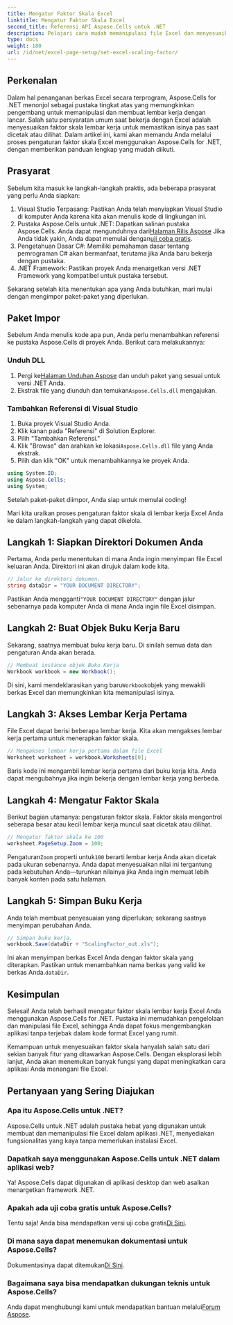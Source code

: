 ```yaml
---
title: Mengatur Faktor Skala Excel
linktitle: Mengatur Faktor Skala Excel
second_title: Referensi API Aspose.Cells untuk .NET
description: Pelajari cara mudah memanipulasi file Excel dan menyesuaikan faktor skala menggunakan Aspose.Cells untuk .NET.
type: docs
weight: 180
url: /id/net/excel-page-setup/set-excel-scaling-factor/
---
```

## Perkenalan

Dalam hal penanganan berkas Excel secara terprogram, Aspose.Cells for .NET menonjol sebagai pustaka tingkat atas yang memungkinkan pengembang untuk memanipulasi dan membuat lembar kerja dengan lancar. Salah satu persyaratan umum saat bekerja dengan Excel adalah menyesuaikan faktor skala lembar kerja untuk memastikan isinya pas saat dicetak atau dilihat. Dalam artikel ini, kami akan memandu Anda melalui proses pengaturan faktor skala Excel menggunakan Aspose.Cells for .NET, dengan memberikan panduan lengkap yang mudah diikuti.

## Prasyarat

Sebelum kita masuk ke langkah-langkah praktis, ada beberapa prasyarat yang perlu Anda siapkan:

1. Visual Studio Terpasang: Pastikan Anda telah menyiapkan Visual Studio di komputer Anda karena kita akan menulis kode di lingkungan ini.
2.  Pustaka Aspose.Cells untuk .NET: Dapatkan salinan pustaka Aspose.Cells. Anda dapat mengunduhnya dari[Halaman Rilis Aspose](https://releases.aspose.com/cells/net/) Jika Anda tidak yakin, Anda dapat memulai dengan[uji coba gratis](https://releases.aspose.com/).
3. Pengetahuan Dasar C#: Memiliki pemahaman dasar tentang pemrograman C# akan bermanfaat, terutama jika Anda baru bekerja dengan pustaka.
4. .NET Framework: Pastikan proyek Anda menargetkan versi .NET Framework yang kompatibel untuk pustaka tersebut.

Sekarang setelah kita menentukan apa yang Anda butuhkan, mari mulai dengan mengimpor paket-paket yang diperlukan.

## Paket Impor

Sebelum Anda menulis kode apa pun, Anda perlu menambahkan referensi ke pustaka Aspose.Cells di proyek Anda. Berikut cara melakukannya:

### Unduh DLL

1.  Pergi ke[Halaman Unduhan Aspose](https://releases.aspose.com/cells/net/) dan unduh paket yang sesuai untuk versi .NET Anda.
2. Ekstrak file yang diunduh dan temukan`Aspose.Cells.dll` mengajukan.

### Tambahkan Referensi di Visual Studio

1. Buka proyek Visual Studio Anda.
2. Klik kanan pada "Referensi" di Solution Explorer.
3. Pilih "Tambahkan Referensi." 
4.  Klik "Browse" dan arahkan ke lokasi`Aspose.Cells.dll` file yang Anda ekstrak.
5. Pilih dan klik "OK" untuk menambahkannya ke proyek Anda.

```csharp
using System.IO;
using Aspose.Cells;
using System;
```

Setelah paket-paket diimpor, Anda siap untuk memulai coding!

Mari kita uraikan proses pengaturan faktor skala di lembar kerja Excel Anda ke dalam langkah-langkah yang dapat dikelola.

## Langkah 1: Siapkan Direktori Dokumen Anda

Pertama, Anda perlu menentukan di mana Anda ingin menyimpan file Excel keluaran Anda. Direktori ini akan dirujuk dalam kode kita. 

```csharp
// Jalur ke direktori dokumen.
string dataDir = "YOUR DOCUMENT DIRECTORY";
```

 Pastikan Anda mengganti`"YOUR DOCUMENT DIRECTORY"` dengan jalur sebenarnya pada komputer Anda di mana Anda ingin file Excel disimpan.

## Langkah 2: Buat Objek Buku Kerja Baru

Sekarang, saatnya membuat buku kerja baru. Di sinilah semua data dan pengaturan Anda akan berada.

```csharp
// Membuat instance objek Buku Kerja
Workbook workbook = new Workbook();
```

 Di sini, kami mendeklarasikan yang baru`Workbook`objek yang mewakili berkas Excel dan memungkinkan kita memanipulasi isinya.

## Langkah 3: Akses Lembar Kerja Pertama

File Excel dapat berisi beberapa lembar kerja. Kita akan mengakses lembar kerja pertama untuk menerapkan faktor skala.

```csharp
// Mengakses lembar kerja pertama dalam file Excel
Worksheet worksheet = workbook.Worksheets[0];
```

Baris kode ini mengambil lembar kerja pertama dari buku kerja kita. Anda dapat mengubahnya jika ingin bekerja dengan lembar kerja yang berbeda.

## Langkah 4: Mengatur Faktor Skala

Berikut bagian utamanya: pengaturan faktor skala. Faktor skala mengontrol seberapa besar atau kecil lembar kerja muncul saat dicetak atau dilihat.

```csharp
// Mengatur faktor skala ke 100
worksheet.PageSetup.Zoom = 100;
```

 Pengaturan`Zoom` properti untuk`100` berarti lembar kerja Anda akan dicetak pada ukuran sebenarnya. Anda dapat menyesuaikan nilai ini tergantung pada kebutuhan Anda—turunkan nilainya jika Anda ingin memuat lebih banyak konten pada satu halaman.

## Langkah 5: Simpan Buku Kerja

Anda telah membuat penyesuaian yang diperlukan; sekarang saatnya menyimpan perubahan Anda.

```csharp
// Simpan buku kerja.
workbook.Save(dataDir + "ScalingFactor_out.xls");
```

 Ini akan menyimpan berkas Excel Anda dengan faktor skala yang diterapkan. Pastikan untuk menambahkan nama berkas yang valid ke berkas Anda.`dataDir`.

## Kesimpulan

Selesai! Anda telah berhasil mengatur faktor skala lembar kerja Excel Anda menggunakan Aspose.Cells for .NET. Pustaka ini memudahkan pengelolaan dan manipulasi file Excel, sehingga Anda dapat fokus mengembangkan aplikasi tanpa terjebak dalam kode format Excel yang rumit.

Kemampuan untuk menyesuaikan faktor skala hanyalah salah satu dari sekian banyak fitur yang ditawarkan Aspose.Cells. Dengan eksplorasi lebih lanjut, Anda akan menemukan banyak fungsi yang dapat meningkatkan cara aplikasi Anda menangani file Excel.

## Pertanyaan yang Sering Diajukan

### Apa itu Aspose.Cells untuk .NET?  
Aspose.Cells untuk .NET adalah pustaka hebat yang digunakan untuk membuat dan memanipulasi file Excel dalam aplikasi .NET, menyediakan fungsionalitas yang kaya tanpa memerlukan instalasi Excel.

### Dapatkah saya menggunakan Aspose.Cells untuk .NET dalam aplikasi web?  
Ya! Aspose.Cells dapat digunakan di aplikasi desktop dan web asalkan menargetkan framework .NET.

### Apakah ada uji coba gratis untuk Aspose.Cells?  
 Tentu saja! Anda bisa mendapatkan versi uji coba gratis[Di Sini](https://releases.aspose.com/).

### Di mana saya dapat menemukan dokumentasi untuk Aspose.Cells?  
Dokumentasinya dapat ditemukan[Di Sini](https://reference.aspose.com/cells/net/).

### Bagaimana saya bisa mendapatkan dukungan teknis untuk Aspose.Cells?  
 Anda dapat menghubungi kami untuk mendapatkan bantuan melalui[Forum Aspose](https://forum.aspose.com/c/cells/9).